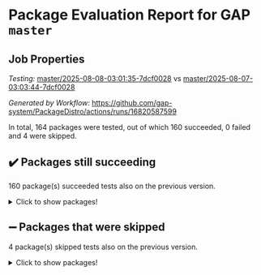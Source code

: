 # Package Evaluation Report for GAP `master`

## Job Properties

*Testing:* [master/2025-08-08-03:01:35-7dcf0028](https://github.com/gap-system/PackageDistro/blob/data/reports/master/2025-08-08-03:01:35-7dcf0028) vs [master/2025-08-07-03:03:44-7dcf0028](https://github.com/gap-system/PackageDistro/blob/data/reports/master/2025-08-07-03:03:44-7dcf0028)

*Generated by Workflow:* https://github.com/gap-system/PackageDistro/actions/runs/16820587599

In total, 164 packages were tested, out of which 160 succeeded, 0 failed and 4 were skipped.

## :heavy_check_mark: Packages still succeeding

160 package(s) succeeded tests also on the previous version.
<details><summary>Click to show packages!</summary>

- 4ti2interface 2024.11-01 [(success)](https://github.com/gap-system/PackageDistro/actions/runs/16820587599/job/47646797155)
- ace 5.7.0 [(success)](https://github.com/gap-system/PackageDistro/actions/runs/16820587599/job/47646797168)
- aclib 1.3.2 [(success)](https://github.com/gap-system/PackageDistro/actions/runs/16820587599/job/47646797173)
- agt 0.3.1 [(success)](https://github.com/gap-system/PackageDistro/actions/runs/16820587599/job/47646797161)
- alco 1.1.1 [(success)](https://github.com/gap-system/PackageDistro/actions/runs/16820587599/job/47646797178)
- alnuth 3.2.1 [(success)](https://github.com/gap-system/PackageDistro/actions/runs/16820587599/job/47646797157)
- anupq 3.3.1 [(success)](https://github.com/gap-system/PackageDistro/actions/runs/16820587599/job/47646797179)
- atlasrep 2.1.9 [(success)](https://github.com/gap-system/PackageDistro/actions/runs/16820587599/job/47646797162)
- autodoc 2025.05.09 [(success)](https://github.com/gap-system/PackageDistro/actions/runs/16820587599/job/47646797171)
- automata 1.16 [(success)](https://github.com/gap-system/PackageDistro/actions/runs/16820587599/job/47646797165)
- automgrp 1.3.3 [(success)](https://github.com/gap-system/PackageDistro/actions/runs/16820587599/job/47646797167)
- autpgrp 1.11.1 [(success)](https://github.com/gap-system/PackageDistro/actions/runs/16820587599/job/47646797163)
- cap 2025.07-08 [(success)](https://github.com/gap-system/PackageDistro/actions/runs/16820587599/job/47646797177)
- caratinterface 2.3.7 [(success)](https://github.com/gap-system/PackageDistro/actions/runs/16820587599/job/47646797175)
- cddinterface 2025.06.24 [(success)](https://github.com/gap-system/PackageDistro/actions/runs/16820587599/job/47646797187)
- circle 1.6.6 [(success)](https://github.com/gap-system/PackageDistro/actions/runs/16820587599/job/47646797176)
- classicpres 1.22 [(success)](https://github.com/gap-system/PackageDistro/actions/runs/16820587599/job/47646797184)
- cohomolo 1.6.11 [(success)](https://github.com/gap-system/PackageDistro/actions/runs/16820587599/job/47646797186)
- congruence 1.2.7 [(success)](https://github.com/gap-system/PackageDistro/actions/runs/16820587599/job/47646797201)
- corefreesub 0.6 [(success)](https://github.com/gap-system/PackageDistro/actions/runs/16820587599/job/47646797195)
- corelg 1.57 [(success)](https://github.com/gap-system/PackageDistro/actions/runs/16820587599/job/47646797190)
- crime 1.6 [(success)](https://github.com/gap-system/PackageDistro/actions/runs/16820587599/job/47646797207)
- crisp 1.4.6 [(success)](https://github.com/gap-system/PackageDistro/actions/runs/16820587599/job/47646797194)
- crypting 0.10.6 [(success)](https://github.com/gap-system/PackageDistro/actions/runs/16820587599/job/47646797189)
- cryst 4.1.29 [(success)](https://github.com/gap-system/PackageDistro/actions/runs/16820587599/job/47646797188)
- crystcat 1.1.10 [(success)](https://github.com/gap-system/PackageDistro/actions/runs/16820587599/job/47646797208)
- ctbllib 1.3.11 [(success)](https://github.com/gap-system/PackageDistro/actions/runs/16820587599/job/47646797197)
- cubefree 1.20 [(success)](https://github.com/gap-system/PackageDistro/actions/runs/16820587599/job/47646797191)
- curlinterface 2.4.2 [(success)](https://github.com/gap-system/PackageDistro/actions/runs/16820587599/job/47646797215)
- cvec 2.8.4 [(success)](https://github.com/gap-system/PackageDistro/actions/runs/16820587599/job/47646797199)
- datastructures 0.3.3 [(success)](https://github.com/gap-system/PackageDistro/actions/runs/16820587599/job/47646797202)
- deepthought 1.0.9 [(success)](https://github.com/gap-system/PackageDistro/actions/runs/16820587599/job/47646797193)
- design 1.8.2 [(success)](https://github.com/gap-system/PackageDistro/actions/runs/16820587599/job/47646797211)
- difsets 2.3.1 [(success)](https://github.com/gap-system/PackageDistro/actions/runs/16820587599/job/47646797220)
- digraphs 1.10.0 [(success)](https://github.com/gap-system/PackageDistro/actions/runs/16820587599/job/47646797203)
- edim 1.3.8 [(success)](https://github.com/gap-system/PackageDistro/actions/runs/16820587599/job/47646797204)
- example 4.4.1 [(success)](https://github.com/gap-system/PackageDistro/actions/runs/16820587599/job/47646797210)
- examplesforhomalg 2023.10-01 [(success)](https://github.com/gap-system/PackageDistro/actions/runs/16820587599/job/47646797219)
- factint 1.6.3 [(success)](https://github.com/gap-system/PackageDistro/actions/runs/16820587599/job/47646797213)
- ferret 1.0.14 [(success)](https://github.com/gap-system/PackageDistro/actions/runs/16820587599/job/47646797223)
- fga 1.5.0 [(success)](https://github.com/gap-system/PackageDistro/actions/runs/16820587599/job/47646797212)
- fining 1.5.6 [(success)](https://github.com/gap-system/PackageDistro/actions/runs/16820587599/job/47646797243)
- float 1.0.7 [(success)](https://github.com/gap-system/PackageDistro/actions/runs/16820587599/job/47646797222)
- format 1.4.4 [(success)](https://github.com/gap-system/PackageDistro/actions/runs/16820587599/job/47646797232)
- forms 1.2.13 [(success)](https://github.com/gap-system/PackageDistro/actions/runs/16820587599/job/47646797214)
- fplsa 1.2.6 [(success)](https://github.com/gap-system/PackageDistro/actions/runs/16820587599/job/47646797224)
- fr 2.4.13 [(success)](https://github.com/gap-system/PackageDistro/actions/runs/16820587599/job/47646797239)
- francy 2.0.3 [(success)](https://github.com/gap-system/PackageDistro/actions/runs/16820587599/job/47646797241)
- fwtree 1.3 [(success)](https://github.com/gap-system/PackageDistro/actions/runs/16820587599/job/47646797227)
- gapdoc 1.6.7 [(success)](https://github.com/gap-system/PackageDistro/actions/runs/16820587599/job/47646797233)
- gauss 2024.11-01 [(success)](https://github.com/gap-system/PackageDistro/actions/runs/16820587599/job/47646797262)
- gaussforhomalg 2024.08-01 [(success)](https://github.com/gap-system/PackageDistro/actions/runs/16820587599/job/47646797261)
- gbnp 1.1.0 [(success)](https://github.com/gap-system/PackageDistro/actions/runs/16820587599/job/47646797274)
- generalizedmorphismsforcap 2025.07-01 [(success)](https://github.com/gap-system/PackageDistro/actions/runs/16820587599/job/47646797248)
- genss 1.6.9 [(success)](https://github.com/gap-system/PackageDistro/actions/runs/16820587599/job/47646797272)
- gradedmodules 2024.12-01 [(success)](https://github.com/gap-system/PackageDistro/actions/runs/16820587599/job/47646797258)
- gradedringforhomalg 2024.07-01 [(success)](https://github.com/gap-system/PackageDistro/actions/runs/16820587599/job/47646797281)
- grape 4.9.2 [(success)](https://github.com/gap-system/PackageDistro/actions/runs/16820587599/job/47646797254)
- groupoids 1.78 [(success)](https://github.com/gap-system/PackageDistro/actions/runs/16820587599/job/47646797275)
- grpconst 2.6.5 [(success)](https://github.com/gap-system/PackageDistro/actions/runs/16820587599/job/47646797249)
- guarana 0.96.3 [(success)](https://github.com/gap-system/PackageDistro/actions/runs/16820587599/job/47646797270)
- guava 3.20 [(success)](https://github.com/gap-system/PackageDistro/actions/runs/16820587599/job/47646797250)
- hap 1.70 [(success)](https://github.com/gap-system/PackageDistro/actions/runs/16820587599/job/47646797256)
- hapcryst 0.1.15 [(success)](https://github.com/gap-system/PackageDistro/actions/runs/16820587599/job/47646797280)
- hecke 1.5.4 [(success)](https://github.com/gap-system/PackageDistro/actions/runs/16820587599/job/47646797276)
- help 4.0 [(success)](https://github.com/gap-system/PackageDistro/actions/runs/16820587599/job/47646797266)
- homalg 2024.01-01 [(success)](https://github.com/gap-system/PackageDistro/actions/runs/16820587599/job/47646797277)
- homalgtocas 2023.11-01 [(success)](https://github.com/gap-system/PackageDistro/actions/runs/16820587599/job/47646797260)
- ibnp 0.15 [(success)](https://github.com/gap-system/PackageDistro/actions/runs/16820587599/job/47646797284)
- idrel 2.48 [(success)](https://github.com/gap-system/PackageDistro/actions/runs/16820587599/job/47646797257)
- images 1.3.3 [(success)](https://github.com/gap-system/PackageDistro/actions/runs/16820587599/job/47646797286)
- inducereduce 1.1 [(success)](https://github.com/gap-system/PackageDistro/actions/runs/16820587599/job/47646797290)
- intpic 0.4.0 [(success)](https://github.com/gap-system/PackageDistro/actions/runs/16820587599/job/47646797285)
- io 4.9.3 [(success)](https://github.com/gap-system/PackageDistro/actions/runs/16820587599/job/47646797278)
- io_forhomalg 2023.02-04 [(success)](https://github.com/gap-system/PackageDistro/actions/runs/16820587599/job/47646797287)
- irredsol 1.4.4 [(success)](https://github.com/gap-system/PackageDistro/actions/runs/16820587599/job/47646797268)
- json 2.2.3 [(success)](https://github.com/gap-system/PackageDistro/actions/runs/16820587599/job/47646797265)
- jupyterkernel 1.5.1 [(success)](https://github.com/gap-system/PackageDistro/actions/runs/16820587599/job/47646797283)
- jupyterviz 1.5.6 [(success)](https://github.com/gap-system/PackageDistro/actions/runs/16820587599/job/47646797263)
- kan 1.37 [(success)](https://github.com/gap-system/PackageDistro/actions/runs/16820587599/job/47646797307)
- kbmag 1.5.11 [(success)](https://github.com/gap-system/PackageDistro/actions/runs/16820587599/job/47646797293)
- laguna 3.9.7 [(success)](https://github.com/gap-system/PackageDistro/actions/runs/16820587599/job/47646797297)
- liealgdb 2.2.1 [(success)](https://github.com/gap-system/PackageDistro/actions/runs/16820587599/job/47646797306)
- liepring 2.9.1 [(success)](https://github.com/gap-system/PackageDistro/actions/runs/16820587599/job/47646797308)
- liering 2.4.2 [(success)](https://github.com/gap-system/PackageDistro/actions/runs/16820587599/job/47646797298)
- linearalgebraforcap 2025.07-03 [(success)](https://github.com/gap-system/PackageDistro/actions/runs/16820587599/job/47646797325)
- lins 0.9 [(success)](https://github.com/gap-system/PackageDistro/actions/runs/16820587599/job/47646797315)
- localizeringforhomalg 2023.10-01 [(success)](https://github.com/gap-system/PackageDistro/actions/runs/16820587599/job/47646797311)
- loops 3.4.4 [(success)](https://github.com/gap-system/PackageDistro/actions/runs/16820587599/job/47646797299)
- lpres 1.1.1 [(success)](https://github.com/gap-system/PackageDistro/actions/runs/16820587599/job/47646797295)
- majoranaalgebras 1.5.2 [(success)](https://github.com/gap-system/PackageDistro/actions/runs/16820587599/job/47646797296)
- mapclass 1.4.6 [(success)](https://github.com/gap-system/PackageDistro/actions/runs/16820587599/job/47646797291)
- matgrp 0.71 [(success)](https://github.com/gap-system/PackageDistro/actions/runs/16820587599/job/47646797313)
- matricesforhomalg 2024.11-02 [(success)](https://github.com/gap-system/PackageDistro/actions/runs/16820587599/job/47646797318)
- modisom 3.0.0 [(success)](https://github.com/gap-system/PackageDistro/actions/runs/16820587599/job/47646797304)
- modulepresentationsforcap 2025.06-02 [(success)](https://github.com/gap-system/PackageDistro/actions/runs/16820587599/job/47646797323)
- modules 2024.12-01 [(success)](https://github.com/gap-system/PackageDistro/actions/runs/16820587599/job/47646797300)
- monoidalcategories 2025.07-06 [(success)](https://github.com/gap-system/PackageDistro/actions/runs/16820587599/job/47646797302)
- nconvex 2024.12-01 [(success)](https://github.com/gap-system/PackageDistro/actions/runs/16820587599/job/47646797312)
- nilmat 1.4.2 [(success)](https://github.com/gap-system/PackageDistro/actions/runs/16820587599/job/47646797321)
- nock 1.5 [(success)](https://github.com/gap-system/PackageDistro/actions/runs/16820587599/job/47646797324)
- normalizinterface 1.4.1 [(success)](https://github.com/gap-system/PackageDistro/actions/runs/16820587599/job/47646797396)
- nq 2.5.11 [(success)](https://github.com/gap-system/PackageDistro/actions/runs/16820587599/job/47646797320)
- numericalsgps 1.4.0 [(success)](https://github.com/gap-system/PackageDistro/actions/runs/16820587599/job/47646797316)
- openmath 11.5.3 [(success)](https://github.com/gap-system/PackageDistro/actions/runs/16820587599/job/47646797394)
- orb 5.0.1 [(success)](https://github.com/gap-system/PackageDistro/actions/runs/16820587599/job/47646797352)
- packagemanager 1.6.3 [(success)](https://github.com/gap-system/PackageDistro/actions/runs/16820587599/job/47646797317)
- patternclass 2.4.5 [(success)](https://github.com/gap-system/PackageDistro/actions/runs/16820587599/job/47646797342)
- permut 2.0.5 [(success)](https://github.com/gap-system/PackageDistro/actions/runs/16820587599/job/47646797343)
- polenta 1.3.11 [(success)](https://github.com/gap-system/PackageDistro/actions/runs/16820587599/job/47646797345)
- polymaking 0.8.7 [(success)](https://github.com/gap-system/PackageDistro/actions/runs/16820587599/job/47646797334)
- primgrp 3.4.4 [(success)](https://github.com/gap-system/PackageDistro/actions/runs/16820587599/job/47646797319)
- profiling 2.6.2 [(success)](https://github.com/gap-system/PackageDistro/actions/runs/16820587599/job/47646797332)
- qdistrnd 0.9.5 [(success)](https://github.com/gap-system/PackageDistro/actions/runs/16820587599/job/47646797336)
- qpa 1.35 [(success)](https://github.com/gap-system/PackageDistro/actions/runs/16820587599/job/47646797350)
- quagroup 1.8.4 [(success)](https://github.com/gap-system/PackageDistro/actions/runs/16820587599/job/47646797369)
- radiroot 2.9 [(success)](https://github.com/gap-system/PackageDistro/actions/runs/16820587599/job/47646797338)
- rcwa 4.7.1 [(success)](https://github.com/gap-system/PackageDistro/actions/runs/16820587599/job/47646797380)
- rds 1.8 [(success)](https://github.com/gap-system/PackageDistro/actions/runs/16820587599/job/47646797353)
- recog 1.4.4 [(success)](https://github.com/gap-system/PackageDistro/actions/runs/16820587599/job/47646797346)
- repndecomp 1.3.0 [(success)](https://github.com/gap-system/PackageDistro/actions/runs/16820587599/job/47646797341)
- repsn 3.1.2 [(success)](https://github.com/gap-system/PackageDistro/actions/runs/16820587599/job/47646797340)
- resclasses 4.7.3 [(success)](https://github.com/gap-system/PackageDistro/actions/runs/16820587599/job/47646797371)
- ringsforhomalg 2024.11-02 [(success)](https://github.com/gap-system/PackageDistro/actions/runs/16820587599/job/47646797374)
- sco 2023.08-01 [(success)](https://github.com/gap-system/PackageDistro/actions/runs/16820587599/job/47646797368)
- scscp 2.4.3 [(success)](https://github.com/gap-system/PackageDistro/actions/runs/16820587599/job/47646797387)
- semigroups 5.5.3 [(success)](https://github.com/gap-system/PackageDistro/actions/runs/16820587599/job/47646797377)
- sglppow 2.4 [(success)](https://github.com/gap-system/PackageDistro/actions/runs/16820587599/job/47646797366)
- sgpviz 0.999.6 [(success)](https://github.com/gap-system/PackageDistro/actions/runs/16820587599/job/47646797373)
- simpcomp 2.1.14 [(success)](https://github.com/gap-system/PackageDistro/actions/runs/16820587599/job/47646797382)
- singular 2024.06.03 [(success)](https://github.com/gap-system/PackageDistro/actions/runs/16820587599/job/47646797395)
- sl2reps 1.1 [(success)](https://github.com/gap-system/PackageDistro/actions/runs/16820587599/job/47646797365)
- sla 1.6.2 [(success)](https://github.com/gap-system/PackageDistro/actions/runs/16820587599/job/47646797367)
- smallantimagmas 0.4.1 [(success)](https://github.com/gap-system/PackageDistro/actions/runs/16820587599/job/47646797379)
- smallgrp 1.5.4 [(success)](https://github.com/gap-system/PackageDistro/actions/runs/16820587599/job/47646797392)
- smallsemi 0.7.2 [(success)](https://github.com/gap-system/PackageDistro/actions/runs/16820587599/job/47646797386)
- sonata 2.9.6 [(success)](https://github.com/gap-system/PackageDistro/actions/runs/16820587599/job/47646797390)
- sophus 1.27 [(success)](https://github.com/gap-system/PackageDistro/actions/runs/16820587599/job/47646797383)
- sotgrps 1.3 [(success)](https://github.com/gap-system/PackageDistro/actions/runs/16820587599/job/47646797397)
- spinsym 1.5.2 [(success)](https://github.com/gap-system/PackageDistro/actions/runs/16820587599/job/47646797376)
- standardff 1.0 [(success)](https://github.com/gap-system/PackageDistro/actions/runs/16820587599/job/47646797400)
- symbcompcc 1.3.2 [(success)](https://github.com/gap-system/PackageDistro/actions/runs/16820587599/job/47646797404)
- thelma 1.3 [(success)](https://github.com/gap-system/PackageDistro/actions/runs/16820587599/job/47646797414)
- tomlib 1.2.11 [(success)](https://github.com/gap-system/PackageDistro/actions/runs/16820587599/job/47646797384)
- toolsforhomalg 2025.05-01 [(success)](https://github.com/gap-system/PackageDistro/actions/runs/16820587599/job/47646797399)
- toric 1.9.6 [(success)](https://github.com/gap-system/PackageDistro/actions/runs/16820587599/job/47646797406)
- transgrp 3.6.5 [(success)](https://github.com/gap-system/PackageDistro/actions/runs/16820587599/job/47646797408)
- typeset 1.2.3 [(success)](https://github.com/gap-system/PackageDistro/actions/runs/16820587599/job/47646797424)
- ugaly 4.1.3 [(success)](https://github.com/gap-system/PackageDistro/actions/runs/16820587599/job/47646797407)
- unipot 1.6 [(success)](https://github.com/gap-system/PackageDistro/actions/runs/16820587599/job/47646797418)
- unitlib 5.0.0 [(success)](https://github.com/gap-system/PackageDistro/actions/runs/16820587599/job/47646797458)
- utils 0.89 [(success)](https://github.com/gap-system/PackageDistro/actions/runs/16820587599/job/47646797416)
- uuid 0.7 [(success)](https://github.com/gap-system/PackageDistro/actions/runs/16820587599/job/47646797413)
- walrus 0.9991 [(success)](https://github.com/gap-system/PackageDistro/actions/runs/16820587599/job/47646797411)
- wedderga 4.11.1 [(success)](https://github.com/gap-system/PackageDistro/actions/runs/16820587599/job/47646797402)
- wpe 0.8 [(success)](https://github.com/gap-system/PackageDistro/actions/runs/16820587599/job/47646797417)
- xmod 2.95 [(success)](https://github.com/gap-system/PackageDistro/actions/runs/16820587599/job/47646797415)
- xmodalg 1.32 [(success)](https://github.com/gap-system/PackageDistro/actions/runs/16820587599/job/47646797420)
- yangbaxter 0.10.7 [(success)](https://github.com/gap-system/PackageDistro/actions/runs/16820587599/job/47646797412)
- zeromqinterface 0.17 [(success)](https://github.com/gap-system/PackageDistro/actions/runs/16820587599/job/47646797430)
</details>

## :heavy_minus_sign: Packages that were skipped

4 package(s) skipped tests also on the previous version.
<details><summary>Click to show packages!</summary>

- browse 1.8.21 [(skipped)](https://github.com/gap-system/PackageDistro/actions/runs/16820587599/job/47646509382)
- itc 1.5.1 [(skipped)](https://github.com/gap-system/PackageDistro/actions/runs/16820587599/job/47646509382)
- polycyclic 2.16 [(skipped)](https://github.com/gap-system/PackageDistro/actions/runs/16820587599/job/47646509382)
- xgap 4.32 [(skipped)](https://github.com/gap-system/PackageDistro/actions/runs/16820587599/job/47646509382)
</details>

